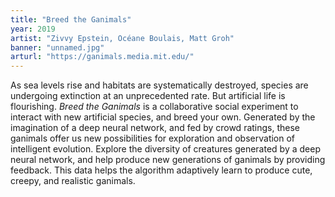 ```yaml
---
title: "Breed the Ganimals"
year: 2019
artist: "Zivvy Epstein, Océane Boulais, Matt Groh"
banner: "unnamed.jpg"
arturl: "https://ganimals.media.mit.edu/"
---
```


As sea levels rise and habitats are systematically destroyed, species are
undergoing extinction at an unprecedented rate. But artificial life is
flourishing. _Breed the Ganimals_ is a collaborative social experiment to
interact with new artificial species, and breed your own. Generated by the
imagination of a deep neural network, and fed by crowd ratings, these ganimals
offer us new possibilities for exploration and observation of intelligent
evolution. Explore the diversity of creatures generated by a deep neural
network, and help produce new generations of ganimals by providing feedback.
This data helps the algorithm adaptively learn to produce cute, creepy, and
realistic ganimals.
